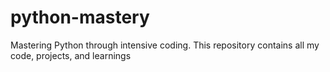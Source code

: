 # python-mastery
Mastering Python through intensive coding. This repository contains all my code, projects, and learnings
